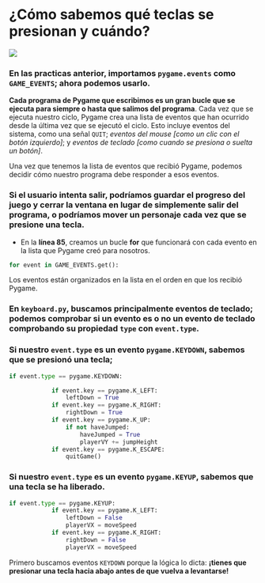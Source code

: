 # ¿Cómo sabemos qué teclas se presionan y cuándo? 
![](https://media.giphy.com/media/3oEduLvxnhDsh83j3O/giphy.gif) 

### En las practicas anterior, importamos `pygame.events` como `GAME_EVENTS`; ahora podemos usarlo. 

**Cada programa de Pygame que escribimos es un gran bucle que se ejecuta para siempre o hasta que salimos del programa**. Cada vez que se ejecuta nuestro ciclo, Pygame crea una lista de eventos que han ocurrido desde la última vez que se ejecutó el ciclo. Esto incluye eventos del sistema, como una señal `QUIT`; *eventos del mouse [como un clic con el botón izquierdo]*; y *eventos de teclado [como cuando se presiona o suelta un botón]*. 

Una vez que tenemos la lista de eventos que recibió Pygame, podemos decidir cómo nuestro programa debe responder a esos eventos. 

### Si el usuario intenta salir, podríamos guardar el progreso del juego y cerrar la ventana en lugar de simplemente salir del programa, o podríamos mover un personaje cada vez que se presione una tecla. 

- En la **línea 85**, creamos un bucle **for** que funcionará con cada evento en la lista que Pygame creó para nosotros. 
```python
for event in GAME_EVENTS.get():
```
Los eventos están organizados en la lista en el orden en que los recibió Pygame. 

### En `keyboard.py`, buscamos principalmente eventos de teclado; podemos comprobar si un evento es o no un evento de teclado comprobando su propiedad `type` con `event.type`. 


### Si nuestro `event.type` es un evento `pygame.KEYDOWN`, sabemos que se presionó una tecla; 

```python
if event.type == pygame.KEYDOWN:

            if event.key == pygame.K_LEFT:
                leftDown = True
            if event.key == pygame.K_RIGHT:
                rightDown = True
            if event.key == pygame.K_UP:
                if not haveJumped:
                    haveJumped = True
                    playerVY += jumpHeight
            if event.key == pygame.K_ESCAPE:
                quitGame()
```

### Si nuestro `event.type` es un evento `pygame.KEYUP`, sabemos que una tecla se ha liberado. 
```python
if event.type == pygame.KEYUP:
            if event.key == pygame.K_LEFT:
                leftDown = False
                playerVX = moveSpeed
            if event.key == pygame.K_RIGHT:
                rightDown = False
                playerVX = moveSpeed
```

Primero buscamos eventos `KEYDOWN` porque la lógica lo dicta: **¡tienes que presionar una tecla hacia abajo antes de que vuelva a levantarse!**



<!--stackedit_data:
eyJoaXN0b3J5IjpbLTc0OTgwNTIwNSwtMjAzOTcwODI2MywtMT
U1NjI4MDAxLDE4NzA4MzA5NTAsLTIzMTA0MTUxNiw5NzAxNDMz
NzksLTgwOTk3MzkxMiwzNjA4NDc2MDQsMTY2NTMzMTUxMyw0NT
g3Nzg2MDUsOTExNDgxMDcyLDIwMzU2MzE4MzcsLTE2MDEyNzI3
NzRdfQ==
-->